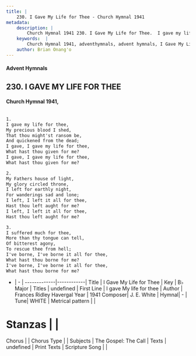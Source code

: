 ```yaml
---
title: |
    230. I Gave My Life for Thee - Church Hymnal 1941
metadata:
    description: |
        Church Hymnal 1941 230. I Gave My Life for Thee.  I gave my life for thee,  My precious blood I shed,  That thou might'st ransom be,  And quickened from the dead;  I gave, I gave my life for thee,  What hast thou given for me?  I gave, I gave my life for thee,  What hast thou given for me?  
    keywords:  |
        Church Hymnal 1941, adventhymnals, advent hymnals, I Gave My Life for Thee, I gave My life for thee. 
    author: Brian Onang'o
---
```


#### Advent Hymnals
## 230. I GAVE MY LIFE FOR THEE
####  Church Hymnal 1941,

```txt

1.
I gave my life for thee, 
My precious blood I shed, 
That thou might'st ransom be, 
And quickened from the dead; 
I gave, I gave my life for thee, 
What hast thou given for me? 
I gave, I gave my life for thee, 
What hast thou given for me? 

2.
My Fathers house of light, 
My glory circled throne, 
I left for earthly night, 
For wanderings sad and lone; 
I left, I left it all for thee, 
Hast thou left aught for me? 
I left, I left it all for thee, 
Hast thou left aught for me? 

3.
I suffered much for thee, 
More than thy tongue can tell, 
Of bitterest agony, 
To rescue thee from hell; 
I've borne, I've borne it all for thee, 
What hast thou borne for me? 
I've borne, I've borne it all for thee, 
What hast thou borne for me?


```

- |   -  |
-------------|------------|
Title | I Gave My Life for Thee |
Key | B♭ Major |
Titles | undefined |
First Line | I gave My life for thee |
Author | Frances Ridley Havergal
Year | 1941
Composer| J. E. White |
Hymnal|  - |
Tune| WHITE |
Metrical pattern | |
# Stanzas |  |
Chorus |  |
Chorus Type |  |
Subjects | The Gospel: The Call |
Texts | undefined |
Print Texts | 
Scripture Song |  |
    
